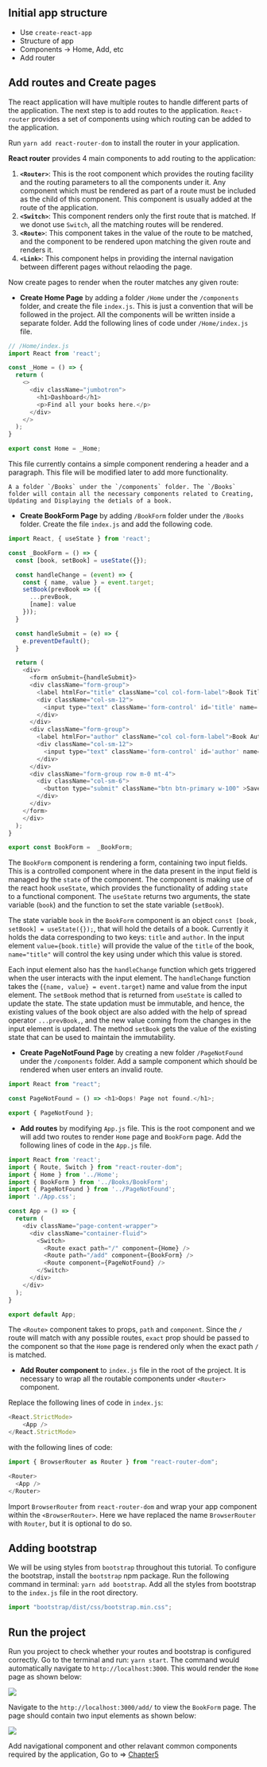 ## Initial app structure

- Use `create-react-app`
- Structure of app
- Components -> Home, Add, etc
- Add router

## Add routes and Create pages

The react application will have multiple routes to handle different parts of the application. The next step is to add routes to the application. `React-router` provides a set of components using which routing can be added to the application. 

Run `yarn add react-router-dom` to install the router in your application.

**React router** provides 4 main components to add routing to the application:

1. **`<Router>`**: This is the root component which provides the routing facility and the routing parameters to all the components under it. Any component which must be rendered as part of a route must be included as the child of this component. This component is usually added at the route of the application.
2. **`<Switch>`**: This component renders only the first route that is matched. If we donot use `Switch`, all the matching routes will be rendered.
3. **`<Route>`**: This component takes in the value of the route to be matched, and the component to be rendered upon matching the given route and renders it.
4. **`<Link>`**: This component helps in providing the internal navigation between different pages without relaoding the page.

Now create pages to render when the router matches any given route:
- **Create Home Page** by adding a folder `/Home` under the `/components` folder, and create the file `index.js`. This is just a convention that will be followed in the project. All the components will be written inside a separate folder. Add the following lines of code under `/Home/index.js` file.

```javascript
// /Home/index.js
import React from 'react';

const _Home = () => {
  return (
    <>
      <div className="jumbotron">
        <h1>Dashboard</h1>
        <p>Find all your books here.</p> 
      </div> 
    </>
  );
}

export const Home = _Home;
```
This file currently contains a simple component rendering a header and a paragraph. This file will be modified later to add more functionality. 

```
A a folder `/Books` under the `/components` folder. The `/Books` folder will contain all the necessary components related to Creating, Updating and Displaying the detials of a book.
``` 

- **Create BookForm Page** by adding `/BookForm` folder under the `/Books` folder. Create the file `index.js` and add the following code.

```javascript
import React, { useState } from 'react';

const _BookForm = () => {
  const [book, setBook] = useState({});

  const handleChange = (event) => {
    const { name, value } = event.target;
    setBook(prevBook => ({
      ...prevBook,
      [name]: value
    }));
  }

  const handleSubmit = (e) => {
    e.preventDefault();
  }

  return (
    <div>
      <form onSubmit={handleSubmit}>
      <div className="form-group">
        <label htmlFor="title" className="col col-form-label">Book Title</label>
        <div className="col-sm-12">
          <input type="text" className='form-control' id='title' name='title' value={book.title} onChange={handleChange} placeholder="Enter the title" />
        </div>
      </div>
      <div className="form-group">
        <label htmlFor="author" className="col col-form-label">Book Author</label>
        <div className="col-sm-12">
          <input type="text" className='form-control' id='author' name='author' value={book.author} onChange={handleChange} placeholder="Author name" />
        </div>
      </div>
      <div className="form-group row m-0 mt-4">
        <div className="col-sm-6">
          <button type="submit" className="btn btn-primary w-100" >Save</button>
        </div>
      </div>
    </form>
    </div>
  );
}

export const BookForm =  _BookForm;
```

The `BookForm` component is rendering a form, containing two input fields. This is a controlled component where in the data present in the input field is managed by the `state` of the component. The component is making use of the react hook `useState`, which provides the functionality of adding `state ` to a functional component. The `useState` returns two arguments, the state variable (`book`) and the function to set the state variable (`setBook`). 

The state variable `book` in the `BookForm` component is an object `const [book, setBook] = useState({});`, that will hold the details of a book. Currently it holds the data corresponding to two keys: `title` and `author`. In the input element `value={book.title}` will provide the value of the `title` of the book, `name="title"` will control the key using under which this value is stored.

Each input element also has the `handleChange` function which gets triggered when the user interacts with the input element. The `handleChange` function takes the (`{name, value} = event.target`) name and value from the input element. The `setBook` method that is returned from `useState` is called to update the state. The state updation must be immutable, and hence, the existing values of the book object are also added with the help of spread operator `...prevBook,`, and the new value coming from the changes in the input element is updated. The method `setBook` gets the value of the existing state that can be used to maintain the immutability.

- **Create PageNotFound Page** by creating a new folder `/PageNotFound` under the `/components` folder. Add a sample component which should be rendered when user enters an invalid route.

```javascript
import React from "react";

const PageNotFound = () => <h1>Oops! Page not found.</h1>;

export { PageNotFound };
```

- **Add routes** by modifying `App.js` file. This is the root component and we will add two routes to render `Home` page and `BookForm` page. Add the following lines of code in the `App.js` file.

```javascript
import React from 'react';
import { Route, Switch } from "react-router-dom";
import { Home } from '../Home';
import { BookForm } from '../Books/BookForm';
import { PageNotFound } from '../PageNotFound';
import './App.css';

const App = () => {
  return (
    <div className="page-content-wrapper">
      <div className="container-fluid">
        <Switch>
          <Route exact path="/" component={Home} />
          <Route path="/add" component={BookForm} />
          <Route component={PageNotFound} />
        </Switch>
      </div>
    </div>
  );
}

export default App;
```

The `<Route>` component takes to props, `path` and `component`. Since the `/` route will match with any possible routes, `exact` prop should be passed to the component so that the `Home` page is rendered only when the exact path `/` is matched.

- **Add Router component** to `index.js` file in the root of the project. It is necessary to wrap all the routable components under `<Router>` component. 

Replace the following lines of code in `index.js`:
```javascript
<React.StrictMode>
    <App />
</React.StrictMode>
```
with the following lines of code:
```javascript
import { BrowserRouter as Router } from "react-router-dom";

<Router>
  <App />
</Router>
```
 
Import `BrowserRouter` from `react-router-dom` and wrap your app component within the `<BrowserRouter>`. Here we have replaced the name `BrowserRouter` with `Router`, but it is optional to do so.

## Adding bootstrap

We will be using styles from `bootstrap` throughout this tutorial. To configure the bootstrap, install the `bootstrap` npm package. Run the following command in terminal: `yarn add bootstrap`. Add all the styles from bootstrap to the `index.js` file in the root directory.

```javascript
import "bootstrap/dist/css/bootstrap.min.css";

```

## Run the project

Run you project to check whether your routes and bootstrap is configured correctly. Go to the terminal and run: `yarn start`. The command would automatically navigate to `http://localhost:3000`. This would render the `Home` page as shown below:

<img src="https://i.imgur.com/winnIcT.png" />

Navigate to the `http://localhost:3000/add/` to view the `BookForm` page. The page should contain two input elements as shown below:

<img src="https://i.imgur.com/RZgHJhM.png" />


Add navigational component and other relavant common components required by the application, Go to => [Chapter5](/lessons/chapter5.md)
